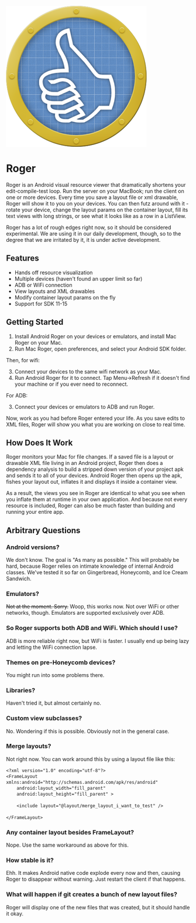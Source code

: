![Roger icon](https://github.com/bignerdranch/Roger/raw/master/Android/Roger/res/drawable/roger_icon.png)

Roger
=====

Roger is an Android visual resource viewer that dramatically shortens your
edit-compile-test loop. Run the server on your MacBook; run the client on one
or more devices. Every time you save a layout file or xml drawable, Roger will
show it to you on your devices. You can then futz around with it - rotate your
device, change the layout params on the container layout, fill its text views
with long strings, or see what it looks like as a row in a ListView.

Roger has a lot of rough edges right now, so it should be considered experimental.
We are using it in our daily development, though, so to the degree that we are 
irritated by it, it is under active development.

Features
--------

* Hands off resource visualization
* Multiple devices (haven't found an upper limit so far)
* ADB or WiFi connection
* View layouts and XML drawables
* Modify container layout params on the fly
* Support for SDK 11-15


Getting Started
---------------

1. Install Android Roger on your devices or emulators, and install Mac Roger
on your Mac.
2. Run Mac Roger, open preferences, and select your Android SDK folder.

Then, for wifi:

3. Connect your devices to the same wifi network as your Mac.
4. Run Android Roger for it to connect. Tap Menu->Refresh if it 
   doesn't find your machine or if you ever need to reconnect.

For ADB:

3. Connect your devices or emulators to ADB and run Roger.

Now, work as you had before Roger entered your life. As you save edits to XML
files, Roger will show you what you are working on close to real time.

How Does It Work
----------------

Roger monitors your Mac for file changes. If a saved file is a layout or drawable XML
file living in an Android project, Roger then does a dependency analysis to build a stripped down
version of your project apk and sends it to all of your devices. Android Roger then opens up 
the apk, fishes your layout out, inflates it and displays it inside a container view.

As a result, the views you see in Roger are identical to what you see when you inflate them at runtime
in your own application. And because not every resource is included, Roger can also be much faster than building
and running your entire app.


Arbitrary Questions
-------------------

### Android versions?

We don't know. The goal is "As many as possible." This will probably be hard, because Roger
relies on intimate knowledge of internal Android classes. We've tested it so far on Gingerbread, 
Honeycomb, and Ice Cream Sandwich.

### Emulators?

~~Not at the moment. Sorry.~~ Woop, this works now. Not over WiFi or other networks, though. Emulators
are supported exclusively over ADB.

### So Roger supports both ADB and WiFi. Which should I use?

ADB is more reliable right now, but WiFi is faster. I usually end up being lazy and letting the WiFi
connection lapse.

### Themes on pre-Honeycomb devices?

You might run into some problems there.

### Libraries?

Haven't tried it, but almost certainly no.

### Custom view subclasses?

No. Wondering if this is possible. Obviously not in the general case.

### Merge layouts?

Not right now. You can work around this by using a layout file like
this:

    <?xml version="1.0" encoding="utf-8"?>
    <FrameLayout xmlns:android="http://schemas.android.com/apk/res/android"
        android:layout_width="fill_parent"
        android:layout_height="fill_parent" >

        <include layout="@layout/merge_layout_i_want_to_test" />

    </FrameLayout>

### Any container layout besides FrameLayout?

Nope. Use the same workaround as above for this.

### How stable is it?

Ehh. It makes Android native code explode every now and then, causing
Roger to disappear without warning. Just restart the client if that 
happens.

### What will happen if git creates a bunch of new layout files?

Roger will display one of the new files that was created, but it should
handle it okay.

